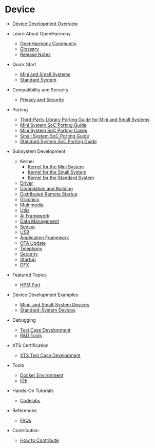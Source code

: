 # Device

- [Device Development Overview](device-dev-guide.md)
- Learn About OpenHarmony
  - [OpenHarmony Community](../OpenHarmony-Overview.md) 
  - [Glossary](../glossary.md) 
  - [Release Notes](../release-notes/Readme.md) 
- Quick Start
  - [Mini and Small Systems](quick-start/quickstart-lite.md)	
  - [Standard System](quick-start/quickstart-standard.md)
- Compatibility and Security
  - [Privacy and Security](security/Readme-EN.md)
- Porting
  - [Third-Party Library Porting Guide for Mini and Small Systems](porting/porting-thirdparty.md)
  - [Mini System SoC Porting Guide](porting/porting-minichip.md)
  - [Mini System SoC Porting Cases](porting/porting-minichip-cases.md)
  - [Small System SoC Porting Guide](porting/porting-smallchip.md)
  - [Standard System SoC Porting Guide](porting/standard-system-porting-guide.md)	 	
- Subsystem Development
  - Kernel
    - [Kernel for the Mini System](kernel/kernel-mini.md)
    - [Kernel for the Small System](kernel/kernel-small.md)
    - [Kernel for the Standard System](kernel/kernel-standard.md)
  - [Driver](driver/Readme-EN.md)	
  - [Compilation and Building](subsystems/subsys-build.md)
  - [Distributed Remote Startup](subsystems/subsys-remote-start.md)
  - [Graphics](subsystems/subsys-graphics.md)	
  - [Multimedia](subsystems/subsys-multimedia.md)	
  - [Utils](subsystems/subsys-utils.md)
  - [AI Framework](subsystems/subsys-aiframework.md)	
  - [Data Management](subsystems/subsys-data.md)
  - [Sensor](subsystems/subsys-sensor.md)
  - [USB](subsystems/subsys-usbservice.md)
  - [Application Framework](subsystems/subsys-application-framework.md)
  - [OTA Update](subsystems/subsys-ota-guide.md)
  - [Telephony](subsystems/subsys-tel.md)
  - [Security](subsystems/subsys-security.md)
  - [Startup](subsystems/subsys-boot.md)
  - [DFX](subsystems/subsys-dfx.md)
- Featured Topics
  - [HPM Part](hpm-part/Readme-EN.md) 	 	
- Device Development Examples	 
  - [Mini- and Small-System Devices](guide/device-lite.md)	
  - [Standard-System Devices](guide/device-standard.md)
- Debugging
  - [Test Case Development](subsystems/subsys-testguide-test.md)	
  - [R&D Tools](subsystems/subsys-toolchain.md)
- XTS Certification	
  - [XTS Test Case Development](subsystems/subsys-xts-guide.md)	
- Tools
  - [Docker Environment](get-code/gettools-acquire.md)
  - [IDE](get-code/gettools-ide.md)

- Hands-On Tutorials	
  - [Codelabs](https://gitee.com/openharmony/codelabs)  
- References
  - [FAQs](faqs/Readme-EN.md)
- Contribution
  - [How to Contribute](../contribute/documentation-contribution.md)